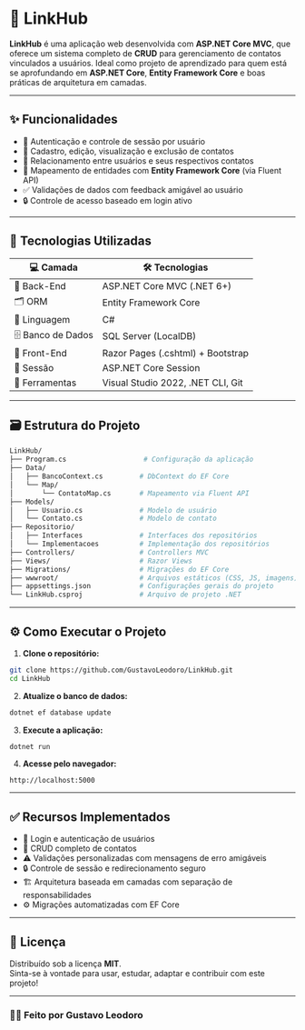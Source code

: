 # 📎 LinkHub

**LinkHub** é uma aplicação web desenvolvida com **ASP.NET Core MVC**, que oferece um sistema completo de **CRUD** para gerenciamento de contatos vinculados a usuários. Ideal como projeto de aprendizado para quem está se aprofundando em **ASP.NET Core**, **Entity Framework Core** e boas práticas de arquitetura em camadas.

---

## ✨ Funcionalidades

- 🔐 Autenticação e controle de sessão por usuário  
- 📇 Cadastro, edição, visualização e exclusão de contatos  
- 👥 Relacionamento entre usuários e seus respectivos contatos  
- 🧩 Mapeamento de entidades com **Entity Framework Core** (via Fluent API)  
- ✅ Validações de dados com feedback amigável ao usuário  
- 🔒 Controle de acesso baseado em login ativo  

---

## 🚀 Tecnologias Utilizadas

| 💻 Camada         | 🛠️ Tecnologias                            |
|-------------------|--------------------------------------------|
| 🧠 Back-End        | ASP.NET Core MVC (.NET 6+)                 |
| 🗂️ ORM            | Entity Framework Core                      |
| 💬 Linguagem      | C#                                         |
| 🗄️ Banco de Dados | SQL Server (LocalDB)                       |
| 🎨 Front-End       | Razor Pages (.cshtml) + Bootstrap          |
| 🔐 Sessão         | ASP.NET Core Session                       |
| 🧰 Ferramentas    | Visual Studio 2022, .NET CLI, Git          |


---

## 🗃️ Estrutura do Projeto

```bash
LinkHub/
├── Program.cs                   # Configuração da aplicação
├── Data/
│   ├── BancoContext.cs         # DbContext do EF Core
│   └── Map/
│       └── ContatoMap.cs       # Mapeamento via Fluent API
├── Models/
│   ├── Usuario.cs              # Modelo de usuário
│   └── Contato.cs              # Modelo de contato
├── Repositorio/
│   ├── Interfaces              # Interfaces dos repositórios
│   └── Implementacoes          # Implementação dos repositórios
├── Controllers/                # Controllers MVC
├── Views/                      # Razor Views
├── Migrations/                 # Migrações do EF Core
├── wwwroot/                    # Arquivos estáticos (CSS, JS, imagens)
├── appsettings.json            # Configurações gerais do projeto
└── LinkHub.csproj              # Arquivo de projeto .NET
```

---

## ⚙️ Como Executar o Projeto

1. **Clone o repositório:**

```bash
git clone https://github.com/GustavoLeodoro/LinkHub.git
cd LinkHub
```

2. **Atualize o banco de dados:**

```bash
dotnet ef database update
```

3. **Execute a aplicação:**

```bash
dotnet run
```

4. **Acesse pelo navegador:**

```
http://localhost:5000
```

---

## ✅ Recursos Implementados

- 🔐 Login e autenticação de usuários  
- 📇 CRUD completo de contatos  
- ⚠️ Validações personalizadas com mensagens de erro amigáveis  
- 🔒 Controle de sessão e redirecionamento seguro  
- 🏗️ Arquitetura baseada em camadas com separação de responsabilidades  
- ⚙️ Migrações automatizadas com EF Core  


---

## 📄 Licença

Distribuído sob a licença **MIT**.  
Sinta-se à vontade para usar, estudar, adaptar e contribuir com este projeto!

---

### 👨‍💻 Feito por **Gustavo Leodoro**
